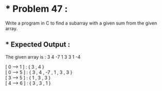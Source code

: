 # * Problem 47 :

Write a program in C to find a subarray with a given sum from the given array.

## * Expected Output :  

The given array is : 3 4 -7 1 3 3 1 -4  

[ 0 --> 1 ] : { 3 , 4 }  
[ 0 --> 5 ] : { 3 , 4 , -7 , 1 , 3 , 3 }  
[ 3 --> 5 ] : { 1 , 3 , 3 }  
[ 4 --> 6 ] : { 3 , 3 , 1 }  
